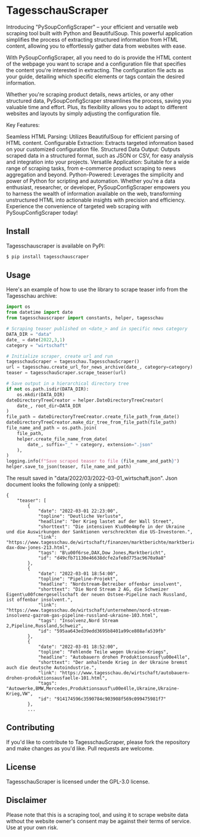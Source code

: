 # TagesschauScraper


Introducing "PySoupConfigScraper" – your efficient and versatile web scraping tool built with Python and BeautifulSoup. This powerful application simplifies the process of extracting structured information from HTML content, allowing you to effortlessly gather data from websites with ease.

With PySoupConfigScraper, all you need to do is provide the HTML content of the webpage you want to scrape and a configuration file that specifies the content you're interested in extracting. The configuration file acts as your guide, detailing which specific elements or tags contain the desired information.

Whether you're scraping product details, news articles, or any other structured data, PySoupConfigScraper streamlines the process, saving you valuable time and effort. Plus, its flexibility allows you to adapt to different websites and layouts by simply adjusting the configuration file.

Key Features:

Seamless HTML Parsing: Utilizes BeautifulSoup for efficient parsing of HTML content.
Configurable Extraction: Extracts targeted information based on your customized configuration file.
Structured Data Output: Outputs scraped data in a structured format, such as JSON or CSV, for easy analysis and integration into your projects.
Versatile Application: Suitable for a wide range of scraping tasks, from e-commerce product scraping to news aggregation and beyond.
Python-Powered: Leverages the simplicity and power of Python for scripting and automation.
Whether you're a data enthusiast, researcher, or developer, PySoupConfigScraper empowers you to harness the wealth of information available on the web, transforming unstructured HTML into actionable insights with precision and efficiency. Experience the convenience of targeted web scraping with PySoupConfigScraper today!

## Install
Tagesschauscraper is available on PyPI:
```sh
$ pip install tagesschauscraper
```

## Usage

Here's an example of how to use the library to scrape teaser info from the Tagesschau archive:

```python
import os
from datetime import date
from tagesschauscraper import constants, helper, tagesschau

# Scraping teaser published on <date_> and in specific news category
DATA_DIR = "data"
date_ = date(2022,3,1)
category = "wirtschaft"

# Initialize scraper, create url and run
tagesschauScraper = tagesschau.TagesschauScraper()
url = tagesschau.create_url_for_news_archive(date_, category=category)
teaser = tagesschauScraper.scrape_teaser(url)

# Save output in a hierarchical directory tree
if not os.path.isdir(DATA_DIR):
    os.mkdir(DATA_DIR)
dateDirectoryTreeCreator = helper.DateDirectoryTreeCreator(
    date_, root_dir=DATA_DIR
)
file_path = dateDirectoryTreeCreator.create_file_path_from_date()
dateDirectoryTreeCreator.make_dir_tree_from_file_path(file_path)
file_name_and_path = os.path.join(
    file_path,
    helper.create_file_name_from_date(
        date_, suffix="_" + category, extension=".json"
    ),
)
logging.info(f"Save scraped teaser to file {file_name_and_path}")
helper.save_to_json(teaser, file_name_and_path)

```
The result saved in "data/2022/03/2022-03-01_wirtschaft.json". Json document looks the following (only a snippet):
```
{
    "teaser": [
        {
            "date": "2022-03-01 22:23:00",
            "topline": "Deutliche Verluste",
            "headline": "Der Krieg lastet auf der Wall Street",
            "shorttext": "Die intensiven K\u00e4mpfe in der Ukraine und die Auswirkungen der Sanktionen verschreckten die US-Investoren.",
            "link": "https://www.tagesschau.de/wirtschaft/finanzen/marktberichte/marktbericht-dax-dow-jones-213.html",
            "tags": "B\u00f6rse,DAX,Dow Jones,Marktbericht",
            "id": "d49cfb71130e46638dcfe2afe8d775ac9670a9a8"
        },
        {
            "date": "2022-03-01 18:54:00",
            "topline": "Pipeline-Projekt",
            "headline": "Nordstream-Betreiber offenbar insolvent",
            "shorttext": "Die Nord Stream 2 AG, die Schweizer Eigent\u00fcmergesellschaft der neuen Ostsee-Pipeline nach Russland, ist offenbar insolvent.",
            "link": "https://www.tagesschau.de/wirtschaft/unternehmen/nord-stream-insolvenz-gazrom-gas-pipeline-russland-ukraine-103.html",
            "tags": "Insolvenz,Nord Stream 2,Pipeline,Russland,Schweiz",
            "id": "595aa643ed39edd3695b8401a99ce808afa539fb"
        },
        {
            "date": "2022-03-01 18:52:00",
            "topline": "Fehlende Teile wegen Ukraine-Kriegs",
            "headline": "Autobauern drohen Produktionsausf\u00e4lle",
            "shorttext": "Der anhaltende Krieg in der Ukraine bremst auch die deutsche Autoindustrie.",
            "link": "https://www.tagesschau.de/wirtschaft/autobauern-drohen-produktionsausfaelle-101.html",
            "tags": "Autowerke,BMW,Mercedes,Produktionsausf\u00e4lle,Ukraine,Ukraine-Krieg,VW",
            "id": "914174596c3590784c903908f569c099475981f7"
        },
        ...
```
## Contributing
If you'd like to contribute to TagesschauScraper, please fork the repository and make changes as you'd like. Pull requests are welcome.

## License
TagesschauScraper is licensed under the GPL-3.0 license.


## Disclaimer
Please note that this is a scraping tool, and using it to scrape website data without the website owner's consent may be against their terms of service. Use at your own risk.
